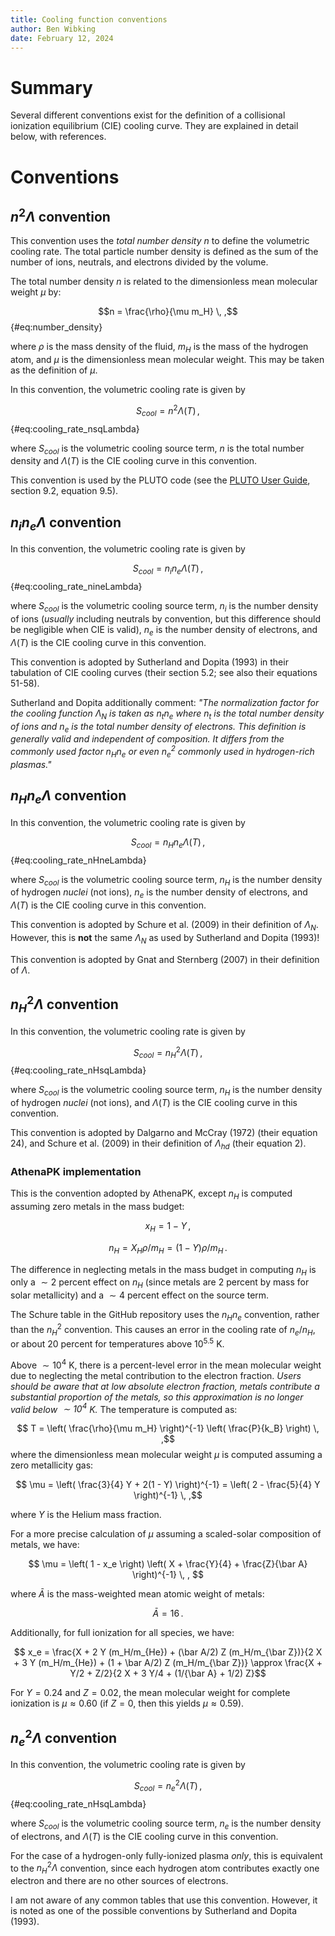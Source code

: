 ```yaml
---
title: Cooling function conventions
author: Ben Wibking
date: February 12, 2024
---
```


# Summary

Several different conventions exist for the definition of a collisional ionization equilibrium (CIE) cooling curve. They are explained in detail below, with references.

# Conventions

## $n^2 \Lambda$ convention

This convention uses the *total number density* $n$ to define the volumetric cooling rate. The total particle number density is defined as the sum of the number of ions, neutrals, and electrons divided by the volume.

The total number density $n$ is related to the dimensionless mean molecular weight $\mu$ by:

$$n = \frac{\rho}{\mu m_H} \, ,$$ {#eq:number_density}

where $\rho$ is the mass density of the fluid, $m_H$ is the mass of the hydrogen atom, and $\mu$ is the dimensionless mean molecular weight. This may be taken as the definition of $\mu$.

In this convention, the volumetric cooling rate is given by

$$S_{cool} = n^2 \Lambda(T) \, ,$$ {#eq:cooling_rate_nsqLambda}

where $S_{cool}$ is the volumetric cooling source term, $n$ is the total number density and $\Lambda(T)$ is the CIE cooling curve in this convention.

This convention is used by the PLUTO code (see the [PLUTO User Guide](http://plutocode.ph.unito.it/userguide.pdf), section 9.2, equation 9.5).

## $n_i n_e \Lambda$ convention

In this convention, the volumetric cooling rate is given by

$$S_{cool} = n_i n_e \Lambda(T) \, ,$$ {#eq:cooling_rate_nineLambda}

where $S_{cool}$ is the volumetric cooling source term, $n_i$ is the number density of ions (*usually* including neutrals by convention, but this difference should be negligible when CIE is valid), $n_e$ is the number density of electrons, and $\Lambda(T)$ is the CIE cooling curve in this convention.

This convention is adopted by Sutherland and Dopita (1993) in their tabulation of CIE cooling curves (their section 5.2; see also their equations 51-58).

Sutherland and Dopita additionally comment: *"The normalization factor for the cooling function $\Lambda_N$ is taken as $n_t n_e$ where $n_t$ is the total number density of ions and $n_e$ is the total number density of electrons. This definition is generally valid and independent of composition. It differs from the commonly used factor $n_H n_e$ or even $n_e^2$ commonly used in hydrogen-rich plasmas."*


## $n_H n_e \Lambda$ convention

In this convention, the volumetric cooling rate is given by

$$S_{cool} = n_H n_e \Lambda(T) \, ,$$ {#eq:cooling_rate_nHneLambda}

where $S_{cool}$ is the volumetric cooling source term, $n_H$ is the number density of hydrogen *nuclei* (not ions), $n_e$ is the number density of electrons, and $\Lambda(T)$ is the CIE cooling curve in this convention.

This convention is adopted by Schure et al. (2009) in their definition of $\Lambda_N$. However, this is **not** the same $\Lambda_N$ as used by Sutherland and Dopita (1993)!

This convention is adopted by Gnat and Sternberg (2007) in their definition of $\Lambda$.

## $n_H^2 \Lambda$ convention

In this convention, the volumetric cooling rate is given by

$$S_{cool} = n_H^2 \Lambda(T) \, ,$$ {#eq:cooling_rate_nHsqLambda}

where $S_{cool}$ is the volumetric cooling source term, $n_H$ is the number density of hydrogen *nuclei* (not ions), and $\Lambda(T)$ is the CIE cooling curve in this convention.

This convention is adopted by Dalgarno and McCray (1972) (their equation 24), and Schure et al. (2009) in their definition of $\Lambda_{hd}$ (their equation 2).

### AthenaPK implementation

This is the convention adopted by AthenaPK, except $n_H$ is computed assuming zero metals in the mass budget:

$$ x_H = 1 - Y \, , $$

$$ n_H = X_H \rho / m_H  = (1 - Y) \rho / m_H \, .$$

The difference in neglecting metals in the mass budget in computing $n_H$ is only a $\sim 2$ percent effect on $n_H$ (since metals are 2 percent by mass for solar metallicity) and a $\sim 4$ percent effect on the source term.

The Schure table in the GitHub repository uses the $n_H n_e$ convention, rather than the $n_H^2$ convention. This causes an error in the cooling rate of $n_e / n_H$, or about 20 percent for temperatures above $10^{5.5}$ K.

Above $\sim 10^4$ K, there is a percent-level error in the mean molecular weight due to neglecting the metal contribution to the electron fraction. *Users should be aware that at low absolute electron fraction, metals contribute a substantial proportion of the metals, so this approximation is no longer valid below $\sim 10^4$ K.* The temperature is computed as:

$$ T = \left( \frac{\rho}{\mu m_H} \right)^{-1} \left( \frac{P}{k_B} \right) \, ,$$
where the dimensionless mean molecular weight $\mu$ is computed assuming a zero metallicity gas:

$$ \mu = \left( \frac{3}{4} Y + 2(1 - Y) \right)^{-1} = \left( 2 - \frac{5}{4} Y \right)^{-1} \, ,$$

where $Y$ is the Helium mass fraction.

For a more precise calculation of $\mu$ assuming a scaled-solar composition of metals, we have:

$$ \mu = \left( 1 - x_e \right) \left( X + \frac{Y}{4} + \frac{Z}{\bar A} \right)^{-1} \, , $$

where $\bar A$ is the mass-weighted mean atomic weight of metals:

$$ \bar A = 16 \, .$$

Additionally, for full ionization for all species, we have:

$$ x_e = \frac{X + 2 Y (m_H/m_{He}) + (\bar A/2) Z (m_H/m_{\bar Z})}{2 X + 3 Y (m_H/m_{He}) + (1 + \bar A/2) 
Z (m_H/m_{\bar Z})} \approx \frac{X + Y/2 + Z/2}{2 X + 3 Y/4 + (1/{\bar A} + 1/2) Z}$$


For $Y = 0.24$ and $Z = 0.02$, the mean molecular weight for complete ionization is $\mu \approx 0.60$ (if $Z = 0$, then this yields $\mu \approx 0.59$).

## $n_e^2 \Lambda$ convention

In this convention, the volumetric cooling rate is given by

$$S_{cool} = n_e^2 \Lambda(T) \, ,$$ {#eq:cooling_rate_nHsqLambda}

where $S_{cool}$ is the volumetric cooling source term, $n_e$ is the number density of electrons, and $\Lambda(T)$ is the CIE cooling curve in this convention.

For the case of a hydrogen-only fully-ionized plasma *only*, this is equivalent to the $n_H^2 \Lambda$ convention, since each hydrogen atom contributes exactly one electron and there are no other sources of electrons.

I am not aware of any common tables that use this convention. However, it is noted as one of the possible conventions by Sutherland and Dopita (1993).
